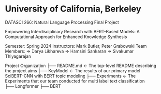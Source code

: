 # University of California, Berkeley

DATASCI 266: Natural Language Processing Final Project 

Empowering Interdisciplinary Research with 
BERT-Based Models: A Computational Approach for Enhanced Knowledge Synthesis

Semester: Spring 2024 
Instructors: Mark Butler, Peter Grabowski
Team Members:
  => Darya Likhareva
  => Hamsini Sankaran
  => Sivakumar Thiyagarajan

 Project Organization
 ├── README.md          <- The top-level README describing the project aims
 ├── KeyModel           <- The results of our primary model SciBERT-CNN with BERT topic modeling
 ├── Experiments        <- The Experiments that our team conducted for multi label text classification  
     ├── Longformer
     ├── BERT
     
